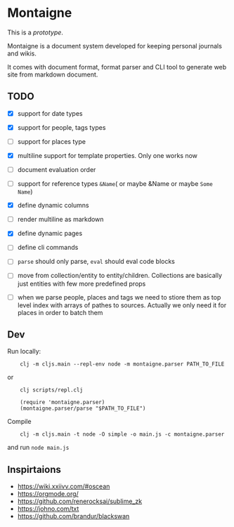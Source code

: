# Montaigne

This is a _prototype_.

Montaigne is a document system developed for keeping personal journals and wikis.

It comes with document format, format parser and CLI tool to generate web site from markdown document.

## TODO

 - [x] support for date types
 - [x] support for people, tags types
 - [ ] support for places type
 - [x] multiline support for template properties. Only one works now
 - [ ] document evaluation order
 - [ ] support for reference types `&Name`( or maybe &Name or maybe `Some Name`)
 - [x] define dynamic columns
 - [ ] render multiline as markdown
 - [x] define dynamic pages 
 - [ ] define cli commands
 - [ ] `parse` should only parse, `eval` should eval code blocks
 - [ ] move from collection/entity to entity/children. Collections are basically just entities with few more predefined props
 - [ ] when we parse people, places and tags we need to stiore them as top level index with arrays of pathes to sources. Actually we only need it for places in order to batch them
 

## Dev

Run locally:

```
    clj -m cljs.main --repl-env node -m montaigne.parser PATH_TO_FILE
```

or 

```
    clj scripts/repl.clj
    
    (require 'montaigne.parser)
    (montaigne.parser/parse "$PATH_TO_FILE")
```

Compile

```
    clj -m cljs.main -t node -O simple -o main.js -c montaigne.parser
```

and run `node main.js`


## Inspirtaions

 - https://wiki.xxiivv.com/#oscean
 - https://orgmode.org/
 - https://github.com/renerocksai/sublime_zk
 - https://johno.com/txt
 - https://github.com/brandur/blackswan